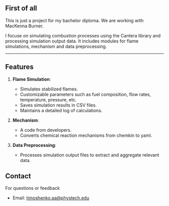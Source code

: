 
## First of all

This is just a project for my bachelor diploma. We are working with MacKenna Burner.

I focuse on simulating combustion processes using the Cantera library and processing simulation output data. It includes modules for flame simulations, mechanism and data preprocessing.

---

## Features

1. **Flame Simulation**:
   - Simulates stabilized flames.
   - Customizable parameters such as fuel composition, flow rates, temperature, pressure, etc.
   - Saves simulation results in CSV files.
   - Maintains a detailed log of calculations.

2. **Mechanism**:
   - A code from developers.
   - Converts chemical reaction mechanisms from chemkin to yaml.

3. **Data Preprocessing**:
   - Processes simulation output files to extract and aggregate relevant data.

## Contact

For questions or feedback
- Email: timoshenko.aa@phystech.edu

